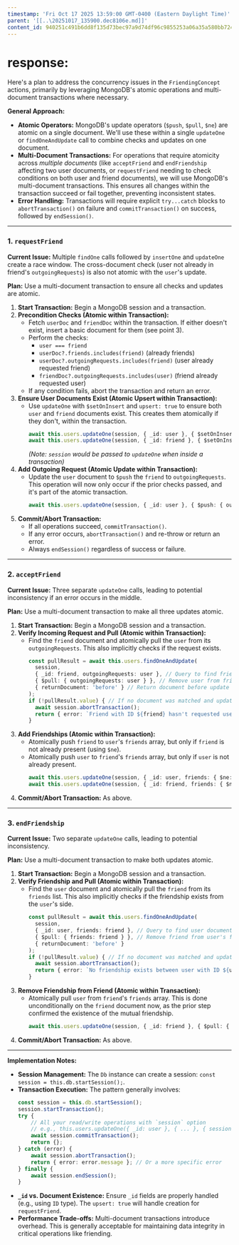```yaml
---
timestamp: 'Fri Oct 17 2025 13:59:00 GMT-0400 (Eastern Daylight Time)'
parent: '[[..\20251017_135900.dec8106e.md]]'
content_id: 940251c491b6dd8f135d73bec97a9d74df96c9855253a06a35a580bb7248557a
---
```


# response:

Here's a plan to address the concurrency issues in the `FriendingConcept` actions, primarily by leveraging MongoDB's atomic operations and multi-document transactions where necessary.

**General Approach:**

* **Atomic Operators:** MongoDB's update operators (`$push`, `$pull`, `$ne`) are atomic on a single document. We'll use these within a single `updateOne` or `findOneAndUpdate` call to combine checks and updates on one document.
* **Multi-Document Transactions:** For operations that require atomicity across *multiple documents* (like `acceptFriend` and `endFriendship` affecting two user documents, or `requestFriend` needing to check conditions on both user and friend documents), we will use MongoDB's multi-document transactions. This ensures all changes within the transaction succeed or fail together, preventing inconsistent states.
* **Error Handling:** Transactions will require explicit `try...catch` blocks to `abortTransaction()` on failure and `commitTransaction()` on success, followed by `endSession()`.

***

### 1. `requestFriend`

**Current Issue:** Multiple `findOne` calls followed by `insertOne` and `updateOne` create a race window. The cross-document check (user not already in friend's `outgoingRequests`) is also not atomic with the `user`'s update.

**Plan:** Use a multi-document transaction to ensure all checks and updates are atomic.

1. **Start Transaction:** Begin a MongoDB session and a transaction.
2. **Precondition Checks (Atomic within Transaction):**
   * Fetch `userDoc` and `friendDoc` within the transaction. If either doesn't exist, insert a basic document for them (see point 3).
   * Perform the checks:
     * `user === friend`
     * `userDoc?.friends.includes(friend)` (already friends)
     * `userDoc?.outgoingRequests.includes(friend)` (user already requested friend)
     * `friendDoc?.outgoingRequests.includes(user)` (friend already requested user)
   * If any condition fails, abort the transaction and return an error.
3. **Ensure User Documents Exist (Atomic Upsert within Transaction):**
   * Use `updateOne` with `$setOnInsert` and `upsert: true` to ensure both `user` and `friend` documents exist. This creates them atomically if they don't, within the transaction.
     ```typescript
     await this.users.updateOne(session, { _id: user }, { $setOnInsert: { friends: [], outgoingRequests: [] } }, { upsert: true });
     await this.users.updateOne(session, { _id: friend }, { $setOnInsert: { friends: [], outgoingRequests: [] } }, { upsert: true });
     ```
     *(Note: `session` would be passed to `updateOne` when inside a transaction)*
4. **Add Outgoing Request (Atomic Update within Transaction):**
   * Update the `user` document to `$push` the `friend` to `outgoingRequests`. This operation will now only occur if the prior checks passed, and it's part of the atomic transaction.
     ```typescript
     await this.users.updateOne(session, { _id: user }, { $push: { outgoingRequests: friend } });
     ```
5. **Commit/Abort Transaction:**
   * If all operations succeed, `commitTransaction()`.
   * If any error occurs, `abortTransaction()` and re-throw or return an error.
   * Always `endSession()` regardless of success or failure.

***

### 2. `acceptFriend`

**Current Issue:** Three separate `updateOne` calls, leading to potential inconsistency if an error occurs in the middle.

**Plan:** Use a multi-document transaction to make all three updates atomic.

1. **Start Transaction:** Begin a MongoDB session and a transaction.
2. **Verify Incoming Request and Pull (Atomic within Transaction):**
   * Find the `friend` document and atomically pull the `user` from its `outgoingRequests`. This also implicitly checks if the request exists.
     ```typescript
     const pullResult = await this.users.findOneAndUpdate(
       session,
       { _id: friend, outgoingRequests: user }, // Query to find friend document with pending request from user
       { $pull: { outgoingRequests: user } }, // Remove user from friend's outgoingRequests
       { returnDocument: 'before' } // Return document before update
     );
     if (!pullResult.value) { // If no document was matched and updated
       await session.abortTransaction();
       return { error: `Friend with ID ${friend} hasn't requested user with ID ${user}.` };
     }
     ```
3. **Add Friendships (Atomic within Transaction):**
   * Atomically push `friend` to `user`'s `friends` array, but only if `friend` is not already present (using `$ne`).
   * Atomically push `user` to `friend`'s `friends` array, but only if `user` is not already present.
     ```typescript
     await this.users.updateOne(session, { _id: user, friends: { $ne: friend } }, { $push: { friends: friend } });
     await this.users.updateOne(session, { _id: friend, friends: { $ne: user } }, { $push: { friends: user } });
     ```
4. **Commit/Abort Transaction:** As above.

***

### 3. `endFriendship`

**Current Issue:** Two separate `updateOne` calls, leading to potential inconsistency.

**Plan:** Use a multi-document transaction to make both updates atomic.

1. **Start Transaction:** Begin a MongoDB session and a transaction.
2. **Verify Friendship and Pull (Atomic within Transaction):**
   * Find the `user` document and atomically pull the `friend` from its `friends` list. This also implicitly checks if the friendship exists from the `user`'s side.
     ```typescript
     const pullResult = await this.users.findOneAndUpdate(
       session,
       { _id: user, friends: friend }, // Query to find user document with friend
       { $pull: { friends: friend } }, // Remove friend from user's friends
       { returnDocument: 'before' }
     );
     if (!pullResult.value) { // If no document was matched and updated
       await session.abortTransaction();
       return { error: `No friendship exists between user with ID ${user} and friend with ID ${friend}.` };
     }
     ```
3. **Remove Friendship from Friend (Atomic within Transaction):**
   * Atomically pull `user` from `friend`'s `friends` array. This is done unconditionally on the `friend` document now, as the prior step confirmed the existence of the mutual friendship.
     ```typescript
     await this.users.updateOne(session, { _id: friend }, { $pull: { friends: user } });
     ```
4. **Commit/Abort Transaction:** As above.

***

**Implementation Notes:**

* **Session Management:** The `Db` instance can create a session: `const session = this.db.startSession();`.
* **Transaction Execution:** The pattern generally involves:
  ```typescript
  const session = this.db.startSession();
  session.startTransaction();
  try {
      // All your read/write operations with `session` option
      // e.g., this.users.updateOne({ _id: user }, { ... }, { session });
      await session.commitTransaction();
      return {};
  } catch (error) {
      await session.abortTransaction();
      return { error: error.message }; // Or a more specific error
  } finally {
      await session.endSession();
  }
  ```
* **`_id` vs. Document Existence:** Ensure `_id` fields are properly handled (e.g., using `ID` type). The `upsert: true` will handle creation for `requestFriend`.
* **Performance Trade-offs:** Multi-document transactions introduce overhead. This is generally acceptable for maintaining data integrity in critical operations like friending.
